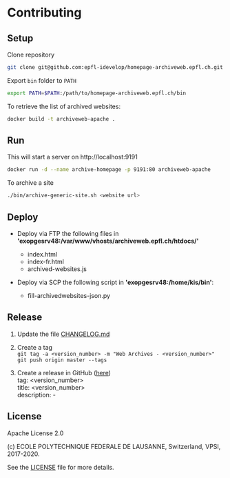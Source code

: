 Contributing
============

Setup
-----

Clone repository

```bash
git clone git@github.com:epfl-idevelop/homepage-archiveweb.epfl.ch.git
```

Export `bin` folder to `PATH`

```bash
export PATH=$PATH:/path/to/homepage-archiveweb.epfl.ch/bin
```

To retrieve the list of archived websites:

```bash
docker build -t archiveweb-apache .
```

Run
---

This will start a server on http://localhost:9191

```bash
docker run -d --name archive-homepage -p 9191:80 archiveweb-apache
```

To archive a site

```bash
./bin/archive-generic-site.sh <website url>
```

Deploy
------

* Deploy via FTP the following files in **'exopgesrv48:/var/www/vhosts/archiveweb.epfl.ch/htdocs/'**
  * index.html
  * index-fr.html
  * archived-websites.js


* Deploy via SCP the following script in **'exopgesrv48:/home/kis/bin'**:
  * fill-archivedwebsites-json.py

Release
-------

1. Update the file [CHANGELOG.md](CHANGELOG.md)

2. Create a tag  
`git tag -a <version_number> -m "Web Archives - <version_number>"`  
`git push origin master --tags`

3. Create a release in GitHub ([here](https://github.com/epfl-idevelop/homepage-archiveweb.epfl.ch/releases))  
tag: <version_number>  
title: <version_number>  
description: -

License
-------

Apache License 2.0

(c) ECOLE POLYTECHNIQUE FEDERALE DE LAUSANNE, Switzerland, VPSI, 2017-2020.

See the [LICENSE](LICENSE) file for more details.

